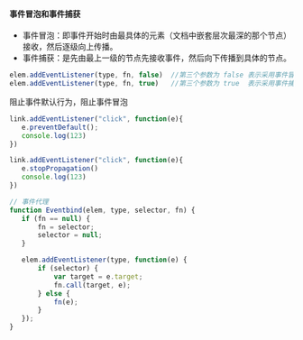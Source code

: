 #### 事件冒泡和事件捕获



* 事件冒泡：即事件开始时由最具体的元素（文档中嵌套层次最深的那个节点）接收，然后逐级向上传播。
* 事件捕获：是先由最上一级的节点先接收事件，然后向下传播到具体的节点。



```js
elem.addEventListener(type, fn, false)  //第三个参数为 false 表示采用事件冒泡，默认 false
elem.addEventListener(type, fn, true)	//第三个参数为 true  表示采用事件捕获
```



阻止事件默认行为，阻止事件冒泡

 ```js
link.addEventListener("click", function(e){
    e.preventDefault();
    console.log(123)
})

link.addEventListener("click", function(e){
    e.stopPropagation() 
    console.log(123)
})

// 事件代理 
function Eventbind(elem, type, selector, fn) {
    if (fn == null) {
        fn = selector;
        selector = null;
    }

    elem.addEventListener(type, function(e) {
        if (selector) {
            var target = e.target;
            fn.call(target, e);
        } else {
            fn(e);
        }
    });
}
 ```



